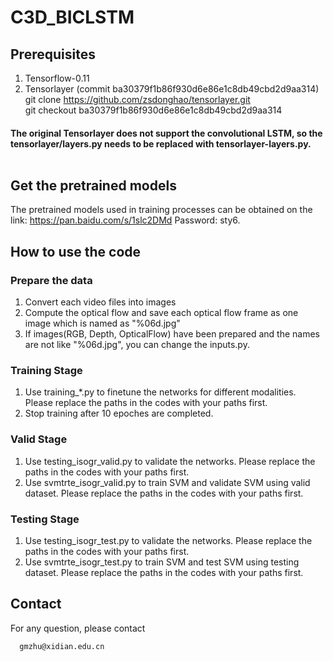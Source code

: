# C3D_BICLSTM

## Prerequisites

1) Tensorflow-0.11 <br/>
2) Tensorlayer (commit ba30379f1b86f930d6e86e1c8db49cbd2d9aa314) <br/> 
   git clone https://github.com/zsdonghao/tensorlayer.git <br/>
   git checkout ba30379f1b86f930d6e86e1c8db49cbd2d9aa314 <br/>
#### The original Tensorlayer does not support the convolutional LSTM, so the tensorlayer/layers.py needs to be replaced with tensorlayer-layers.py. <br/> <br/>
   
## Get the pretrained models
The pretrained models used in training processes can be obtained on the link: https://pan.baidu.com/s/1slc2DMd Password: sty6. <br/>

## How to use the code
### Prepare the data
1) Convert each video files into images
2) Compute the optical flow and save each optical flow frame as one image which is named as "%06d.jpg"
3) If images(RGB, Depth, OpticalFlow) have been prepared and the names are not like "%06d.jpg", you can change the inputs.py.

### Training Stage
1) Use training_*.py to finetune the networks for different modalities. Please replace the paths in the codes with your paths first. <br/>
2) Stop training after 10 epoches are completed.<br/>
### Valid Stage
1) Use testing_isogr_valid.py to validate the networks. Please replace the paths in the codes with your paths first. <br/>
2) Use svmtrte_isogr_valid.py to train SVM and validate SVM using valid dataset. Please replace the paths in the codes with your paths first. <br/>
### Testing Stage
1) Use testing_isogr_test.py to validate the networks. Please replace the paths in the codes with your paths first. <br/>
2) Use svmtrte_isogr_test.py to train SVM and test SVM using testing dataset. Please replace the paths in the codes with your paths first. <br/>


## Contact
For any question, please contact
```
  gmzhu@xidian.edu.cn
```
